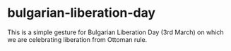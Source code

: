 bulgarian-liberation-day
========================

This is a simple gesture for Bulgarian Liberation Day (3rd March) on which we are  celebrating liberation from Ottoman rule.
